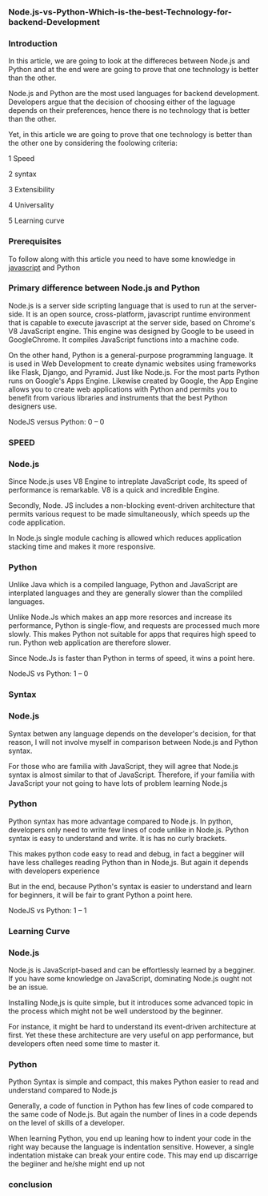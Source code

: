 ### Node.js-vs-Python-Which-is-the-best-Technology-for-backend-Development

### Introduction
In this article, we are going to look at the differeces between Node.js and Python and at the end were are going to prove that one technology is better than the other.

Node.js and Python are the most used languages for backend development. Developers argue that the decision of choosing either of the laguage depends on their preferences, hence there is no technology that is better than the other.

Yet, in this article we are going to prove that one technology is better than the other one by considering the foolowing criteria:

1 Speed

2 syntax

3 Extensibility

4 Universality

5 Learning curve

### Prerequisites
To follow along with this article you need to have some knowledge in [javascript]() and Python

### Primary difference between Node.js and Python
Node.js is a server side scripting language that is used to run at the server-side. It is an open source, cross-platform, javascript runtime environment that is capable to execute javascript at the server side, based on Chrome's V8 JavaScript engine. This engine was designed by Google to be useed in GoogleChrome. It compiles JavaScript functions into a machine code. 

On the other hand, Python is a general-purpose programming language. It is used in Web Development to create dynamic websites using frameworks like Flask, Django, and Pyramid. Just like Node.js. For the most parts Python runs on Google's Apps Engine. Likewise created by Google, the App Engine allows you to create web applications with Python and permits you to  benefit from various libraries and instruments that the best Python designers use.

NodeJS versus Python: 0 – 0

### SPEED
### Node.js
Since Node.js uses V8 Engine to intreplate JavaScript code, Its speed of performance is remarkable. V8 is a quick and incredible Engine.

Secondly, Node. JS includes a non-blocking event-driven architecture that permits various request to be made simultaneously, which speeds up the code application.

In Node.js single module caching is allowed which reduces application stacking time and makes it more responsive.

### Python
Unlike Java which is a compiled language, Python and JavaScript are interplated languages and they are generally slower than the compliled languages. 

Unlike Node.Js which makes an app more resorces and increase its performance, Python is single-flow, and requests are processed much more slowly. This makes Python not suitable for apps that requires high speed to run. Python web application are therefore slower.

Since Node.Js is faster than Python in terms of speed, it wins a point here.

NodeJS vs Python: 1 – 0

### Syntax
### Node.js
Syntax betwen any language depends on the developer's decision, for that reason, I will not involve myself in comparison between Node.js and Python syntax.

For those who are familia with JavaScript, they will agree that Node.js syntax is almost similar to that of JavaScript. Therefore, if your familia with JavaScript your not going to have lots of problem learning Node.js

### Python
Python syntax has more advantage compared to Node.js. In python, developers only need to  write few lines of code  unlike in Node.js. Python syntax is easy to understand and write. It is has no curly brackets.

This makes python code easy to read and debug, in fact a begginer will have less challeges reading Python than in Node,js. But again it depends with developers experience

But in the end, because Python's syntax is easier to understand and learn for beginners, it will be fair to grant Python a point here.

NodeJS vs Python: 1 – 1

### Learning Curve
### Node.js
Node.js is JavaScript-based and can be effortlessly learned by a begginer. If you have some knowledge on JavaScript, dominating Node.js ought not be an issue.

Installing Node,js is quite simple, but it introduces some advanced topic in the process which might not be well understood by the beginner.

For instance, it might be hard to understand its event-driven architecture at first. Yet these these architecture are very useful on app performance, but developers often need some time to master it.


### Python
Python Syntax is simple and compact, this makes Python easier to read and understand compared to Node.js

Generally, a code of function in Python has few lines of code compared to the same code of Node.js. But again the number of lines in a code depends on the level of skills of a developer.

When learning Python, you end up leaning how to indent your code in the right way because the language is indentation sensitive. However, a single indentation mistake  can break your entire code. This may end up discarrige the begiiner and he/she might end up not 
### conclusion
